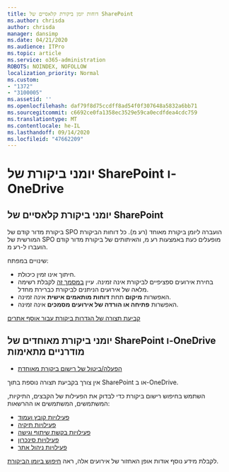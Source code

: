 ```yaml
---
title: דוחות יומן ביקורת קלאסיים של SharePoint
ms.author: chrisda
author: chrisda
manager: dansimp
ms.date: 04/21/2020
ms.audience: ITPro
ms.topic: article
ms.service: o365-administration
ROBOTS: NOINDEX, NOFOLLOW
localization_priority: Normal
ms.custom:
- "1372"
- "3100005"
ms.assetid: ''
ms.openlocfilehash: daf79f8d75ccdff8ad54f0f307648a5832a6bb71
ms.sourcegitcommit: c6692ce0fa1358ec3529e59ca0ecdfdea4cdc759
ms.translationtype: MT
ms.contentlocale: he-IL
ms.lasthandoff: 09/14/2020
ms.locfileid: "47662209"
---
```

# <a name="sharepoint-and-onedrive-audit-logs"></a>יומני ביקורת של SharePoint ו-OneDrive

## <a name="sharepoint-classic-audit-logs"></a>יומני ביקורת קלאסיים של SharePoint

ביקורת מדור קודם של SPO הועברה ליומן ביקורת מאוחד (רע מ). כל דוחות הביקורת המורשית של SPO מופעלים כעת באמצעות רע מ, והאיתותים של ביקורת מדור קודם הועברו ל-רע מ.

שינויים במפתח:

* חיתוך אינו זמין כיכולת.
* בחירת אירועים ספציפיים לביקורת אינה זמינה. עיין [במסמך זה](https://docs.microsoft.com/microsoft-365/compliance/search-the-audit-log-in-security-and-compliance) לקבלת רשימה מלאה של אירועים הניתנים לביקורת כברירת מחדל.
* האפשרות **מיקום** תחת **דוחות מותאמים אישית** אינה זמינה.
* האפשרות **פתיחה או הורדה של אירועים מסמכים** אינה זמינה.

[קביעת תצורה של הגדרות ביקורת עבור אוסף אתרים](https://support.office.com/article/Configure-audit-settings-for-a-site-collection-A9920C97-38C0-44F2-8BCB-4CF1E2AE22D2)

## <a name="sharepoint-and-onedrive-modern-unified-audit-logs-from-compliance"></a>יומני ביקורת מאוחדים של SharePoint ו-OneDrive מודרניים מתאימות

* [הפעלה/ביטול של רישום ביקורת מאוחדת](https://docs.microsoft.com/microsoft-365/compliance/turn-audit-log-search-on-or-off) 

אין צורך בקביעת תצורה נוספת בתוך SharePoint או ב-OneDrive.

השתמש בחיפוש רישום ביקורת כדי לבדוק את הפעילות של הקבצים, התיקיות, המשתמשים, המשתמשים או ההרשאות:

* [פעילויות קובץ ועמוד](https://docs.microsoft.com/microsoft-365/compliance/search-the-audit-log-in-security-and-compliance)
* [פעילויות תיקיה](https://docs.microsoft.com/microsoft-365/compliance/search-the-audit-log-in-security-and-compliance#folder-activities)
* [פעילויות בקשת שיתוף וגישה](https://docs.microsoft.com/microsoft-365/compliance/search-the-audit-log-in-security-and-compliance#sharing-and-access-request-activities)
* [פעילויות סינכרון](https://docs.microsoft.com/microsoft-365/compliance/search-the-audit-log-in-security-and-compliance#synchronization-activities)
* [פעילויות ניהול אתר](https://docs.microsoft.com/microsoft-365/compliance/search-the-audit-log-in-security-and-compliance#site-administration-activities)

לקבלת מידע נוסף אודות אופן האחזור של אירועים אלה, ראה [חיפוש ביומן הביקורת](https://docs.microsoft.com/microsoft-365/compliance/search-the-audit-log-in-security-and-compliance#search-the-audit-log).
